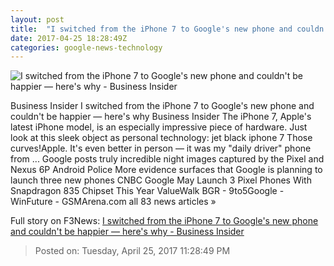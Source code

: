 ```yaml
---
layout: post
title:  "I switched from the iPhone 7 to Google's new phone and couldn't be happier — here's why - Business Insider"
date: 2017-04-25 18:28:49Z
categories: google-news-technology
---
```


![I switched from the iPhone 7 to Google's new phone and couldn't be happier — here's why - Business Insider](http://static5.businessinsider.com/image/58fe6b340ba0b896008b5bbb-1190-625/i-switched-from-the-iphone-7-to-googles-new-phone-and-couldnt-be-happier--heres-why.jpg)

Business Insider I switched from the iPhone 7 to Google's new phone and couldn't be happier — here's why Business Insider The iPhone 7, Apple's latest iPhone model, is an especially impressive piece of hardware. Just look at this sleek object as personal technology: jet black iphone 7 Those curves!Apple. It's even better in person — it was my "daily driver" phone from ... Google posts truly incredible night images captured by the Pixel and Nexus 6P Android Police More evidence surfaces that Google is planning to launch three new phones CNBC Google May Launch 3 Pixel Phones With Snapdragon 835 Chipset This Year ValueWalk BGR - 9to5Google - WinFuture - GSMArena.com all 83 news articles »


Full story on F3News: [I switched from the iPhone 7 to Google's new phone and couldn't be happier — here's why - Business Insider](http://www.f3nws.com/n/dMDys)

> Posted on: Tuesday, April 25, 2017 11:28:49 PM
